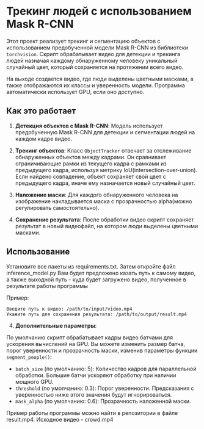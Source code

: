 # Трекинг людей с использованием Mask R-CNN

Этот проект реализует трекинг и сегментацию объектов с использованием предобученной модели Mask R-CNN из библиотеки `torchvision`. Скрипт обрабатывает видео для детекции и трекинга людей назначая каждому обнаруженному человеку уникальный случайный цвет, который сохраняется на протяжении всего видео.

На выходе создается видео, где люди выделены цветными масками, а также отображаются их классы и уверенность модели. Программа автоматически использует GPU, если оно доступно.

## Как это работает

1. **Детекция объектов с Mask R-CNN**: Модель использует предобученную Mask R-CNN для детекции и сегментации людей на каждом кадре видео. 

2. **Трекинг объектов**: Класс `ObjectTracker` отвечает за отслеживание обнаруженных объектов между кадрами. Он сравнивает ограничивающие рамки из текущего кадра с рамками из предыдущего кадра, используя метрику IoU(intersection-over-union). Если найдено совпадение, объект сохраняет свой цвет с предыдущего кадра, иначе ему назначается новый случайный цвет.

3. **Наложение маски**: Для каждого обнаруженного человека на изображение накладывается маска с прозрачностью alpha(можно регулировать самостоятельно).

4. **Сохранение результата**: После обработки видео скрипт сохраняет результат в новый видеофайл, на котором люди выделены цветными масками.

## Использование

Установите все пакеты из requirements.txt. Затем откройте файл inference_model.py
Вам будет предложено казать путь к самому видео, а также выходной путь - куда будет загружено видео, полученное в результате работы программы

Пример:

```
Введите путь к видео: /path/to/input/video.mp4
Укажите путь для сохранения результата: /path/to/output/result.mp4
```

4. **Дополнительные параметры**:

По умолчанию скрипт обрабатывает кадры видео батчами для ускорения вычислений на GPU. Вы можете изменить размер батча, порог уверенности и прозрачность маски, изменив параметры функции `segment_people()`:

- `batch_size` (по умолчанию: 5): Количество кадров для параллельной обработки. Большие батчи ускоряют обработку при наличии мощного GPU.
- `threshold` (по умолчанию: 0.3): Порог уверенности. Предсказания с уверенностью ниже этого значения будут игнорироваться.
- `mask_alpha` (по умолчанию: 0.6): Прозрачность наложенной маски.

Пример работы программы можно найти в репозитории в файле result.mp4.
Исходное видео - crowd.mp4
